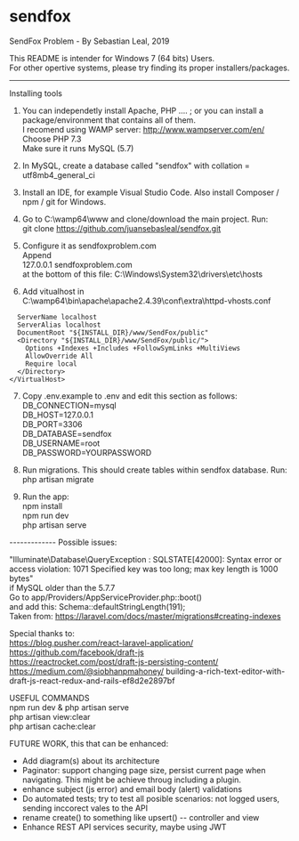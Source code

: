 # sendfox

SendFox Problem - By Sebastian Leal, 2019  

This README is intender for Windows 7 (64 bits) Users.  
For other opertive systems, please try finding its proper installers/packages.  

***************************************************************
Installing tools

1. You can independetly install Apache, PHP .... ; or you can install a package/environment that contains all of them.  
I recomend using WAMP server: http://www.wampserver.com/en/  
Choose PHP 7.3  
Make sure it runs MySQL (5.7)

2. In MySQL, create a database called "sendfox" with collation = utf8mb4_general_ci

3. Install an IDE, for example Visual Studio Code. Also install Composer / npm / git for Windows.

4. Go to C:\wamp64\www and clone/download the main project. Run:  
git clone https://github.com/juansebasleal/sendfox.git

5. Configure it as sendfoxproblem.com  
Append  
127.0.0.1 sendfoxproblem.com  
at the bottom of this file: C:\Windows\System32\drivers\etc\hosts

1. Add vitualhost in C:\wamp64\bin\apache\apache2.4.39\conf\extra\httpd-vhosts.conf  
```<VirtualHost *:80>  
  ServerName localhost  
  ServerAlias localhost  
  DocumentRoot "${INSTALL_DIR}/www/SendFox/public"  
  <Directory "${INSTALL_DIR}/www/SendFox/public/">  
    Options +Indexes +Includes +FollowSymLinks +MultiViews  
    AllowOverride All  
    Require local  
  </Directory>  
</VirtualHost>  
```

7. Copy .env.example to .env and  edit this section as follows:  
DB_CONNECTION=mysql  
DB_HOST=127.0.0.1  
DB_PORT=3306  
DB_DATABASE=sendfox  
DB_USERNAME=root  
DB_PASSWORD=YOURPASSWORD

8. Run migrations. This should create tables within sendfox database. Run:  
php artisan migrate

9. Run the app:  
npm install  
npm run dev  
php artisan serve



------------- Possible issues:  

"Illuminate\Database\QueryException  : SQLSTATE[42000]: Syntax error or access violation: 1071 Specified key was too long; max key length is 1000 bytes"  
if MySQL older than the 5.7.7  
Go to app/Providers/AppServiceProvider.php::boot()  
and add this: Schema::defaultStringLength(191);  
Taken from: https://laravel.com/docs/master/migrations#creating-indexes



Special thanks to:  
https://blog.pusher.com/react-laravel-application/  
https://github.com/facebook/draft-js  
https://reactrocket.com/post/draft-js-persisting-content/  
https://medium.com/@siobhanpmahoney/  building-a-rich-text-editor-with-draft-js-react-redux-and-rails-ef8d2e2897bf


USEFUL COMMANDS  
npm run dev & php artisan serve  
php artisan view:clear  
php artisan cache:clear


FUTURE WORK, this that can be enhanced:  
- Add diagram(s) about its architecture  
- Paginator: support changing page size, persist current page when navigating. This might be achieve throug including a plugin.  
- enhance subject (js error) and email body (alert) validations  
- Do automated tests; try to test all posible scenarios: not logged users, sending inccorect vales to the API  
- rename create() to something like upsert() --  controller and view  
- Enhance REST API services security, maybe using JWT
